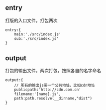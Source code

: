 # 
## entry
打版的入口文件，打包两次
```
entry:{
    main:'./src/index.js'
    sub:'./src/index.js'
}
```

## output
打包的输出文件，两次打包，按照各自的名字命名

```
output:{
    // 所有的输出js带一个公共地址，比如cdn地址
    publicpath:'http://cdn.com.cn'
    filename:'[name].js',
    path:path.resolve(__dirname,"dist")
}
```